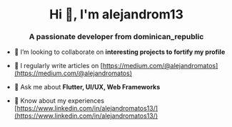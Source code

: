 <h1 align="center">Hi 👋, I'm alejandrom13</h1>
<h3 align="center">A passionate developer from dominican_republic</h3>

- 👯 I’m looking to collaborate on **interesting projects to fortify my profile**

- 📝 I regularly write articles on [https://medium.com/@alejandromatos](https://medium.com/@alejandromatos)

- 💬 Ask me about **Flutter, UI/UX, Web Frameworks**

- 📄 Know about my experiences [https://www.linkedin.com/in/alejandromatos13/](https://www.linkedin.com/in/alejandromatos13/)

